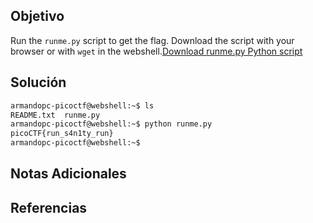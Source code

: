 ## Objetivo
Run the `runme.py` script to get the flag. Download the script with your browser or with `wget` in the webshell.[Download runme.py Python script](https://artifacts.picoctf.net/c/34/runme.py)
## Solución
```bash
armandopc-picoctf@webshell:~$ ls
README.txt  runme.py
armandopc-picoctf@webshell:~$ python runme.py 
picoCTF{run_s4n1ty_run}
armandopc-picoctf@webshell:~$
```

## Notas Adicionales
## Referencias